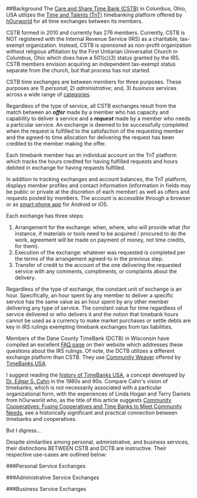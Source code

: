 ##Background
The [Care and Share Time Bank (CSTB)](https://www.hourworld.org/bank/?hw=1057) in Columbus, Ohio, USA utilizes the [Time and Talents (TnT)](http://hourworld.org/_TimeAndTalents.htm) timebanking platform offered by [hOurworld](http://hourworld.org/index.htm) for all time exchanges between its members.

CSTB formed in 2010 and currently has 276 members.  Currently, CSTB is NOT registered with the Internal Revenue Service (IRS) as a charitable, tax-exempt organization.  Instead, CSTB is sponsored as non-profit organization without religious affiliation by the First Unitarian Universalist Church in Columbus, Ohio which does have a 501(c)(3) status granted by the IRS.  CSTB members envision acquiring an independent tax-exempt status separate from the church, but that process has not started.

CSTB time exchanges are between members for three purposes.  These purposes are 1) _personal_; 2) _administrative_; and, 3) _business_ services across a wide range of [categories](https://github.com/stevebosserman/valueflows/blob/master/use-cases/CSTB%20Service%20Categories%20and%20Services-09Apr2016.pdf).  

Regardless of the type of service, all CSTB exchanges result from the match between an **_offer_** made by a member who has capacity and capability to deliver a service and a **_request_** made by a member who needs a particular service.  An exchange is deemed to be successfully completed when the request is fulfilled to the satisfaction of the requesting member and the agreed-to time allocation for delivering the request has been credited to the member making the offer. 

Each timebank member has an individual account on the TnT platform which tracks the hours credited for having fulfilled requests and hours debited in exchange for having requests fulfilled.  

In addition to tracking exchanges and account balances, the TnT platform, displays member profiles and contact information (information in fields may be public or private at the discretion of each member) as well as offers and requests posted by members. The account is accessible through a browser or as [smart phone app](https://hourworld.org/_MobileAPI.htm) for Android or iOS.

Each exchange has three steps:
1. Arrangement for the exchange: when, where, who will provide what (for instance, if materials or tools need to be acquired / procured to do the work, agreement will be made on payment of money, not time credits, for them).
2. Execution of the exchange: whatever was requested is completed per the terms of the arrangement agreed-to in the previous step.
3. Transfer of credit to the account of the one delivering the requested service with any comments, compliments, or complaints about the delivery.

Regardless of the type of exchange, the constant unit of exchange is an hour. Specifically, an hour spent by any member to deliver a specific service has the same value as an hour spent by any other member delivering any type of service.  The constant value for time regardless of service delivered or who delivers it and the notion that timebank hours cannot be used as a currency to make market purchases or settle debts are key in IRS rulings exempting timebank exchanges from tax liabilities.  

Members of the Dane County TimeBank (DCTB) in Wisconsin have compiled an excellent [FAQ page](http://danecountytimebank.org/faq) on their website which addresses these questions about the IRS rulings. Of note, the DCTB utilizes a different exchange platform than CSTB.  They use [Community Weaver](http://timebanks.org/get-started/community-weaver/) offered by [TimeBanks USA](http://timebanks.org/). 

I suggest reading the [history of TimeBanks USA](http://timebanks.org/about/), a concept developed by [Dr. Edgar S. Cahn](https://en.wikipedia.org/wiki/Edgar_S._Cahn) in the 1980s and 90s.  Compare Cahn's vision of timebanks, which is not necessarily associated with a particular organizational form, with the experiences of Linda Hogan and Terry Daniels from hOurworld who, as the title of this article suggests [Community Cooperatives: Fusing Cooperatives and Time Banks to Meet Community Needs](http://www.geo.coop/story/community-cooperatives), see a historically significant and practical connection between timebanks and cooperatives.

But I digress...

Despite similarities among personal, administrative, and business services, their distinctions BETWEEN CSTB and DCTB are instructive. Their respective use-cases are outlined below:

###Personal Service Exchanges


###Administrative Service Exchanges


###Business Service Exchanges
